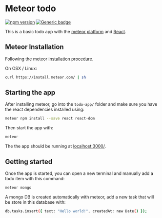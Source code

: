 # Meteor todo
[![npm version](https://badge.fury.io/js/meteor-todo.svg)](https://badge.fury.io/js/meteor-todo)
[![Generic badge](https://img.shields.io/badge/github-sylhare-blue.svg)](https://github.com/Sylhare/meteor-todo)

This is a basic todo app with the [meteor platform](https://www.meteor.com/) and [React](https://reactjs.org/).

## Meteor Installation

Following the meteor [installation procedure](https://www.meteor.com/install).

On OSX / Linux:

```bash
curl https://install.meteor.com/ | sh
```

## Starting the app

After installing meteor, go into the `todo-app/` folder and make sure you have the react dependencies installed using:

```bash
meteor npm install --save react react-dom
```

Then start the app with:

```bash
meteor
```

The the app should be running at [localhost:3000/](http://localhost:3000/).

## Getting started

Once the app is started, you can open a new terminal and manually add a todo item with this command:

```bash
meteor mongo
```

A mongo DB is created automatically with meteor, add a new task that will be store in this database with:

```bash
db.tasks.insert({ text: "Hello world!", createdAt: new Date() });
```